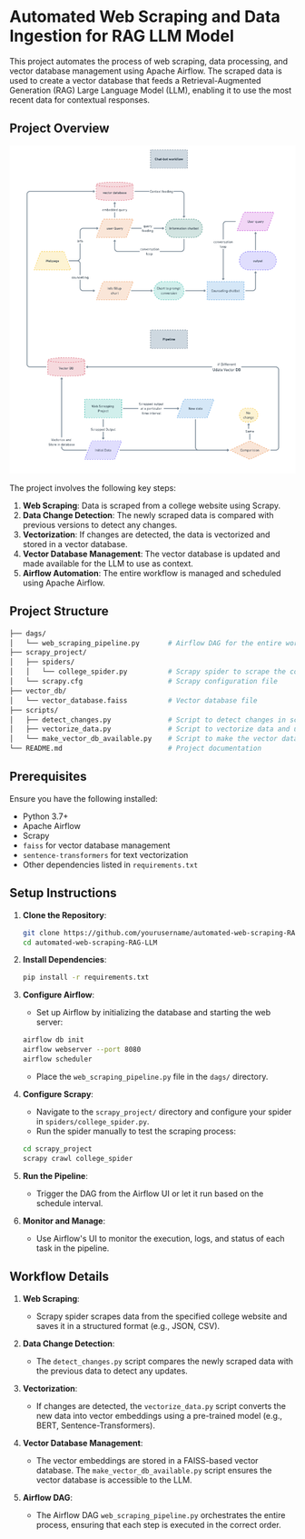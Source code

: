 # Automated Web Scraping and Data Ingestion for RAG LLM Model

This project automates the process of web scraping, data processing, and vector database management using Apache Airflow. The scraped data is used to create a vector database that feeds a Retrieval-Augmented Generation (RAG) Large Language Model (LLM), enabling it to use the most recent data for contextual responses.

## Project Overview

![](images/workflow.png)

The project involves the following key steps:

1. **Web Scraping**: Data is scraped from a college website using Scrapy.
2. **Data Change Detection**: The newly scraped data is compared with previous versions to detect any changes.
3. **Vectorization**: If changes are detected, the data is vectorized and stored in a vector database.
4. **Vector Database Management**: The vector database is updated and made available for the LLM to use as context.
5. **Airflow Automation**: The entire workflow is managed and scheduled using Apache Airflow.

## Project Structure
```bash
├── dags/
│   └── web_scraping_pipeline.py       # Airflow DAG for the entire workflow
├── scrapy_project/
│   ├── spiders/
│   │   └── college_spider.py          # Scrapy spider to scrape the college website
│   └── scrapy.cfg                     # Scrapy configuration file
├── vector_db/
│   └── vector_database.faiss          # Vector database file
├── scripts/
│   ├── detect_changes.py              # Script to detect changes in scraped data
│   ├── vectorize_data.py              # Script to vectorize data and update the vector database
│   └── make_vector_db_available.py    # Script to make the vector database available to the LLM
└── README.md                          # Project documentation
```
## Prerequisites

Ensure you have the following installed:

- Python 3.7+
- Apache Airflow
- Scrapy
- `faiss` for vector database management
- `sentence-transformers` for text vectorization
- Other dependencies listed in `requirements.txt`

## Setup Instructions

1. **Clone the Repository**:
    ```bash
    git clone https://github.com/yourusername/automated-web-scraping-RAG-LLM.git
    cd automated-web-scraping-RAG-LLM
    ```

2. **Install Dependencies**:
    ```bash
    pip install -r requirements.txt
    ```

3. **Configure Airflow**:
    - Set up Airflow by initializing the database and starting the web server:
    ```bash
    airflow db init
    airflow webserver --port 8080
    airflow scheduler
    ```
    - Place the `web_scraping_pipeline.py` file in the `dags/` directory.

4. **Configure Scrapy**:
    - Navigate to the `scrapy_project/` directory and configure your spider in `spiders/college_spider.py`.
    - Run the spider manually to test the scraping process:
    ```bash
    cd scrapy_project
    scrapy crawl college_spider
    ```

5. **Run the Pipeline**:
    - Trigger the DAG from the Airflow UI or let it run based on the schedule interval.

6. **Monitor and Manage**:
    - Use Airflow's UI to monitor the execution, logs, and status of each task in the pipeline.

## Workflow Details

1. **Web Scraping**:
    - Scrapy spider scrapes data from the specified college website and saves it in a structured format (e.g., JSON, CSV).
  
2. **Data Change Detection**:
    - The `detect_changes.py` script compares the newly scraped data with the previous data to detect any updates.
  
3. **Vectorization**:
    - If changes are detected, the `vectorize_data.py` script converts the new data into vector embeddings using a pre-trained model (e.g., BERT, Sentence-Transformers).
  
4. **Vector Database Management**:
    - The vector embeddings are stored in a FAISS-based vector database. The `make_vector_db_available.py` script ensures the vector database is accessible to the LLM.

5. **Airflow DAG**:
    - The Airflow DAG `web_scraping_pipeline.py` orchestrates the entire process, ensuring that each step is executed in the correct order.

